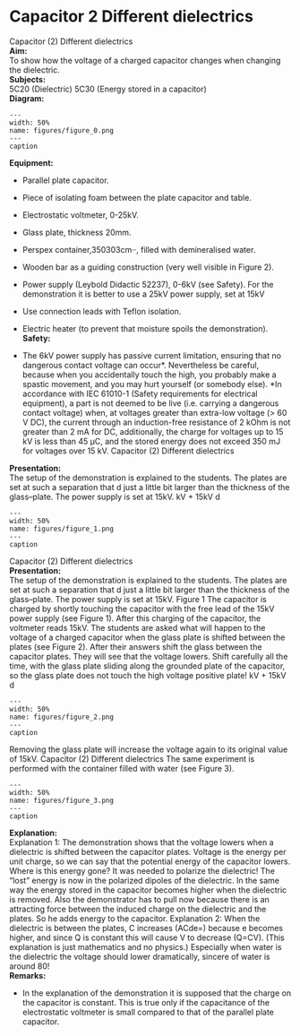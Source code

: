 # Capacitor  2 Different dielectrics 
 Capacitor (2) Different dielectrics   
<b> Aim: </b>  
 To show how the voltage of a charged capacitor changes when changing the dielectric.   
<b> Subjects: </b>  
 5C20 (Dielectric) 5C30 (Energy stored in a capacitor)   
<b> Diagram: </b>  
   
```{figure} figures/figure_0.png  
---  
width: 50%  
name: figures/figure_0.png  
---  
caption  
``` 
      
<b> Equipment: </b>  
 
 *  Parallel plate capacitor. 
 *  Piece of isolating foam between the plate capacitor and table. 
 *  Electrostatic voltmeter, 0-25kV. 
 *  Glass plate, thickness 20mm. 
 *  Perspex container,350303cm··, filled with demineralised water. 
 *  Wooden bar as a guiding construction (very well visible in Figure 2). 
 *  Power supply (Leybold Didactic 52237), 0-6kV (see Safety). For the demonstration it is better to use a 25kV power supply, set at 15kV 
 *  Use connection leads with Teflon isolation. 
 *  Electric heater (to prevent that moisture spoils the demonstration).   
<b> Safety: </b>  
 
 *  The 6kV power supply has passive current limitation, ensuring that no dangerous contact voltage can occur*. Nevertheless be careful, because when you accidentally touch the high, you probably make a spastic movement, and you may hurt yourself (or somebody else). *In accordance with IEC 61010-1 (Safety requirements for electrical equipment), a part is not deemed to be live (i.e. carrying a dangerous contact voltage) when, at voltages greater than extra-low voltage (> 60 V DC), the current through an induction-free resistance of 2 kOhm is not greater than 2 mA for DC, additionally, the charge for voltages up to 15 kV is less than 45 µC, and the stored energy does not exceed 350 mJ for voltages over 15 kV. Capacitor (2) Different dielectrics
    
<b> Presentation: </b>  
 The setup of the demonstration is explained to the students. The plates are set at such a separation that d just a little bit larger than the thickness of the glass–plate. The power supply is set at 15kV. kV +        15kV d   
```{figure} figures/figure_1.png  
---  
width: 50%  
name: figures/figure_1.png  
---  
caption  
``` 
 Capacitor (2) Different dielectrics    
<b> Presentation: </b>  
 The setup of the demonstration is explained to the students. The plates are set at such a separation that d just a little bit larger than the thickness of the glass–plate. The power supply is set at 15kV.  Figure 1 The capacitor is charged by shortly touching the capacitor with the free lead of the 15kV power supply (see Figure 1). After this charging of the capacitor, the voltmeter reads 15kV. The students are asked what will happen to the voltage of a charged capacitor when the glass plate is shifted between the plates (see Figure 2). After their answers shift the glass between the capacitor plates. They will see that the voltage lowers.  Shift carefully all the time, with the glass plate sliding along the grounded plate of the capacitor, so the glass plate does not touch the high voltage positive plate!   kV +        15kV d   
```{figure} figures/figure_2.png  
---  
width: 50%  
name: figures/figure_2.png  
---  
caption  
``` 
 Removing the glass plate will increase the voltage again to its original value of 15kV. Capacitor (2) Different dielectrics The same experiment is performed with the container filled with water (see Figure 3).   
```{figure} figures/figure_3.png  
---  
width: 50%  
name: figures/figure_3.png  
---  
caption  
``` 
   
<b> Explanation: </b>  
 Explanation 1: The demonstration shows that the voltage lowers when a dielectric is shifted between the capacitor plates. Voltage is the energy per unit charge, so we can say that the potential energy of the capacitor lowers. Where is this energy gone? It was needed to polarize the dielectric! The “lost” energy is now in the polarized dipoles of the dielectric. In the same way the energy stored in the capacitor becomes higher when the dielectric is removed. Also the demonstrator has to pull now because there is an attracting force between the induced charge on the dielectric and the plates. So he adds energy to the capacitor. Explanation 2: When the dielectric is between the plates, C increases (ACde=) because e becomes higher, and since Q is constant this will cause V to decrease (Q=CV). (This explanation is just mathematics and no physics.)  Especially when water is the dielectric the voltage should lower dramatically, sincere of water is around 80!   
<b> Remarks: </b>  
 
 *  In the explanation of the demonstration it is supposed that the charge on the capacitor is constant. This is true only if the capacitance of the electrostatic voltmeter is small compared to that of the parallel plate capacitor.
  